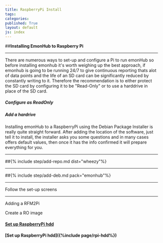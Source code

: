```yaml
---
title: RaspberryPi Install
tags: 
categories: 
published: True
layout: default
js: index
---
```


##**Installing EmonHub to Raspberry Pi**

-----------------------------------

There are numerous ways to set-up and configure a Pi to run emonHub so before installing emonhub it's worth weighing up the best approach, if emonhub is going to be running 24/7 to give continuous reporting thats alot of data points and the life of an SD card can be significantly reduced by constantly writing to it. Therefore the recommendation is to either protect the SD card by configuring it to be "Read-Only" or to use a harddrive in place of the SD card.

##### **Configure as ReadOnly**

##### **Add a hardrive**

Installing emonHub to a RaspberryPi using the Debian Package Installer is really quite straight forward. After adding the location of the software, just tell it to install, the installer asks you some questions and in many cases offers default values, then once it has the info confirmed it will prepare everything for you.

----------

##{% include step/add-repo.md dist="wheezy"%}

----

##{% include step/add-deb.md pack="emonhub"%}

---

Follow the set-up screens

-----------------------------

Adding a RFM2Pi

Create a RO image

#### [Set up RaspberryPi hdd]({{site.page}}install/raspberrypi/hdd)

#### [Set up RaspberryPi hdd]({%include page/rpi-hdd%})





